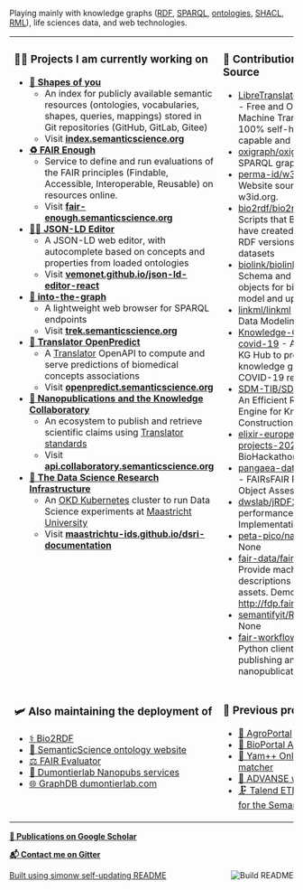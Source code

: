 Playing mainly with knowledge graphs ([RDF](https://www.w3.org/RDF/), [SPARQL](https://www.w3.org/TR/sparql11-query/), [ontologies](https://www.w3.org/OWL), [SHACL](https://www.w3.org/TR/shacl/), [RML](https://rml.io)), life sciences data, and web technologies.

<table><tr><td valign="top" width="50%">

### 👨‍💻 Projects I am currently working on
* [**💠 Shapes of you**](https://github.com/vemonet/shapes-of-you) 
  * An index for publicly available semantic resources (ontologies,  vocabularies, shapes, queries, mappings) stored in Git repositories  (GitHub, GitLab, Gitee)
  * Visit **[index.semanticscience.org](https://index.semanticscience.org)** 
* [**♻️ FAIR Enough**](https://github.com/vemonet/shapes-of-you) 
  * Service to define and run evaluations of the FAIR principles (Findable, Accessible, Interoperable, Reusable) on resources online.
  * Visit **[fair-enough.semanticscience.org](https://fair-enough.semanticscience.org)** 
* [**🧙‍♂️ JSON-LD Editor**](https://github.com/vemonet/json-ld-editor-react) 
  * A JSON-LD web editor, with autocomplete based on concepts and properties from loaded ontologies
  * Visit **[vemonet.github.io/json-ld-editor-react](https://vemonet.github.io/json-ld-editor-react)** 
* [**🧭 into-the-graph**](https://github.com/MaastrichtU-IDS/into-the-graph) 
  * A lightweight web browser for SPARQL endpoints
  * Visit **[trek.semanticscience.org](https://trek.semanticscience.org)**
* [**🔮 Translator OpenPredict**](https://github.com/MaastrichtU-IDS/translator-openpredict) 
  * A [Translator](https://ncats.nih.gov/translator) OpenAPI to compute and serve predictions of biomedical concepts associations
  * Visit **[openpredict.semanticscience.org](https://openpredict.semanticscience.org/)**
* [**🔬 Nanopublications and the Knowledge Collaboratory**](http://nanopub.org/wordpress/)
  * An ecosystem to publish and retrieve scientific claims using [Translator standards](https://github.com/NCATSTranslator/ReasonerAPI)
  * Visit **[api.collaboratory.semanticscience.org](https://api.collaboratory.semanticscience.org/)**
* **[🔭 The Data Science Research Infrastructure](https://maastrichtu-ids.github.io/dsri-documentation/)**
  * An [OKD Kubernetes](https://www.okd.io/) cluster to run Data Science experiments at [Maastricht University](https://maastrichtuniversity.nl) 
  * Visit [**maastrichtu-ids.github.io/dsri-documentation**](https://maastrichtu-ids.github.io/dsri-documentation/)

</td><td valign="top" width="50%">

### 🧞 Contributions to Open Source
<!-- contributions starts -->
* [LibreTranslate/LibreTranslate](https://github.com/LibreTranslate/LibreTranslate) - Free and Open Source Machine Translation API. 100% self-hosted, offline capable and easy to setup.
* [oxigraph/oxigraph](https://github.com/oxigraph/oxigraph) - SPARQL graph database
* [perma-id/w3id.org](https://github.com/perma-id/w3id.org) - Website source code for w3id.org.
* [bio2rdf/bio2rdf-scripts](https://github.com/bio2rdf/bio2rdf-scripts) - Scripts that Bio2RDF users have created to generate RDF versions of scientific datasets
* [biolink/biolink-model](https://github.com/biolink/biolink-model) - Schema and generated objects for biolink data model and upper ontology
* [linkml/linkml](https://github.com/linkml/linkml) - Linked Open Data Modeling Language
* [Knowledge-Graph-Hub/kg-covid-19](https://github.com/Knowledge-Graph-Hub/kg-covid-19) - An instance of KG Hub to produce a knowledge graph for COVID-19 response.
* [SDM-TIB/SDM-RDFizer](https://github.com/SDM-TIB/SDM-RDFizer) - An Efficient RML-Compliant Engine for Knowledge Graph Construction
* [elixir-europe/biohackathon-projects-2021](https://github.com/elixir-europe/biohackathon-projects-2021) - For BioHackathon Europe 2021.
* [pangaea-data-publisher/fuji](https://github.com/pangaea-data-publisher/fuji) - FAIRsFAIR Research Data Object Assessment Service
* [dwslab/jRDF2Vec](https://github.com/dwslab/jRDF2Vec) - A high-performance Java Implementation of RDF2Vec
* [peta-pico/nanobench](https://github.com/peta-pico/nanobench) - None
* [fair-data/fairdatapoint](https://github.com/fair-data/fairdatapoint) - Provide machine-readable descriptions of your data assets. Demo server http://fdp.fairdatapoint.nl.
* [semantifyit/RocketRML](https://github.com/semantifyit/RocketRML) - None
* [fair-workflows/nanopub](https://github.com/fair-workflows/nanopub) - Python client for searching, publishing and modifying nanopublications.
<!-- contributions ends -->

</td></tr>

<tr><td valign="top" width="50%">

### 🛩️ Also maintaining the deployment of
* [⚕️ Bio2RDF](https://bio2rdf.org/)
* [🔗 SemanticScience ontology website](https://semanticscience.org/resource/SIO_000000)
* [⚖️ FAIR Evaluator](https://fair-evaluator.semanticscience.org/FAIR_Evaluator/)
* [🔬 Dumontierlab Nanopubs services](http://grlc.np.dumontierlab.com/api/local/local/)
* [🌐 GraphDB dumontierlab.com](https://graphdb.dumontierlab.com/)

</td><td valign="top" width="50%">

### 🏺 Previous projects
* [🌾 AgroPortal](http://agroportal.lirmm.fr/)
* [📝 BioPortal Annotator+](https://bioportal.bioontology.org/annotatorplus)
* [🎯 Yam++ Online ontology matcher](http://yamplusplus.lirmm.fr/)
* [🐧 ADVANSE web services](http://advanse.lirmm.fr)
* [🗜️ Talend ETL components for the Semantic Web](https://github.com/vemonet/talend4sw)

</td></tr></table>

[**📜 Publications on Google Scholar**](https://scholar.google.com/citations?hl=en&user=G59f3woAAAAJ&sortby=pubdate)

[**📬 Contact me on Gitter**](https://gitter.im/vemonet)

<a href="https://github.com/vemonet/vemonet/actions"><img src="https://github.com/vemonet/vemonet/workflows/Build%20README/badge.svg" align="right" alt="Build README"></a> <a href="https://simonwillison.net/2020/Jul/10/self-updating-profile-readme/">Built using simonw self-updating README</a>

<!--
Personal stats API:

[![Vincent's GitHub stats](https://github-readme-stats.vercel.app/api?username=vemonet&show_icons=true)](https://github.com/anuraghazra/github-readme-stats)

### Releases 🏷️
<!-- recent_releases starts --

<!-- recent_releases ends --

<!-- See [all releases](https://github.com/vemonet/vemonet/blob/main/releases.md) --

-->
